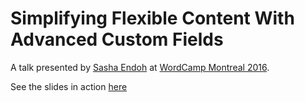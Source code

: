 # Simplifying Flexible Content With Advanced Custom Fields

A talk presented by [Sasha Endoh](http://www.sashaendoh.com) at [WordCamp Montreal 2016](https://2016.montreal.wordcamp.org).

See the slides in action [here](http://www.sashaendoh.com/talks/ACF-wcmtl/)
